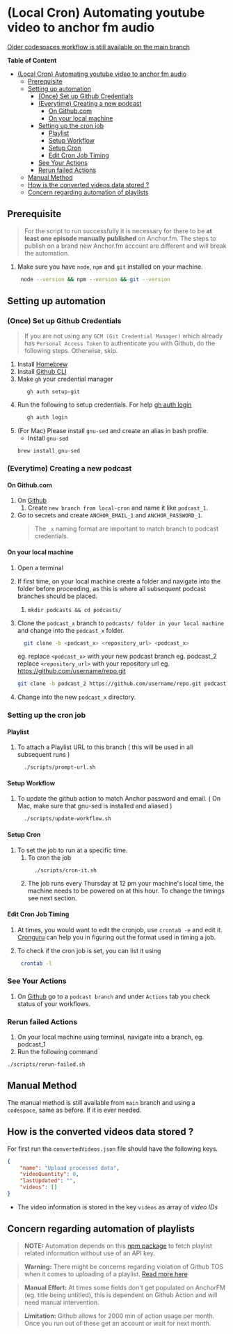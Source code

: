 # (Local Cron) Automating youtube video to anchor fm audio

[Older codespaces workflow is still available on the main branch](https://github.com/MandarDevarshi/yt-anchor-action/tree/main)

**Table of Content**
- [(Local Cron) Automating youtube video to anchor fm audio](#local-cron-automating-youtube-video-to-anchor-fm-audio)
  - [Prerequisite](#prerequisite)
  - [Setting up automation](#setting-up-automation)
    - [(Once) Set up Github Credentials](#once-set-up-github-credentials)
    - [(Everytime) Creating a new podcast](#everytime-creating-a-new-podcast)
      - [On Github.com](#on-githubcom)
      - [On your local machine](#on-your-local-machine)
    - [Setting up the cron job](#setting-up-the-cron-job)
      - [Playlist](#playlist)
      - [Setup Workflow](#setup-workflow)
      - [Setup Cron](#setup-cron)
      - [Edit Cron Job Timing](#edit-cron-job-timing)
    - [See Your Actions](#see-your-actions)
    - [Rerun failed Actions](#rerun-failed-actions)
  - [Manual Method](#manual-method)
  - [How is the converted videos data stored ?](#how-is-the-converted-videos-data-stored-)
  - [Concern regarding automation of playlists](#concern-regarding-automation-of-playlists)

## Prerequisite 

> For the script to run successfully it is necessary for there to be **at least one episode manually published** on Anchor.fm. The steps to publish on a brand new Anchor.fm account are different and will break the automation.

1. Make sure you have `node`, `npm` and `git` installed on your machine.

   ```bash
    node --version && npm --version && git --version
   ```
## Setting up automation

### (Once) Set up Github Credentials

> If you are not using any `GCM (Git Credential Manager)` which already has `Personal Access Token` to authenticate you with Github, do the following steps. Otherwise, skip.

1. Install [Homebrew](https://brew.sh/)
2. Install [Github CLI](https://github.com/cli/cli#installation)
3. Make `gh` your credential manager  
   ```
      gh auth setup-git
   ```
4. Run the following to setup credentials. For help [gh auth login](https://cli.github.com/manual/gh_auth_login)
   ```bash
      gh auth login
   ``` 
5. (For Mac) Please install `gnu-sed` and create an alias in bash profile.
   - Install `gnu-sed`
    ```
    brew install gnu-sed
    ```
### (Everytime) Creating a new podcast

#### On Github.com

1. On [Github](github.com) 
   1. Create `new branch from local-cron` and name it like `podcast_1`. 
2. Go to secrets and create `ANCHOR_EMAIL_1` and `ANCHOR_PASSWORD_1`. 
    > The `_x` naming format are important to match branch to podcast credentials.

#### On your local machine 

1. Open a terminal
2. If first time, on your local machine create a folder and navigate into the folder before proceeding, as this is where all subsequent podcast branches should be placed.
   1. `mkdir podcasts && cd podcasts/`
3. Clone the `podcast_x` branch to `podcasts/ folder in your local machine` and change into the `podcast_x` folder.
    ```bash
      git clone -b <podcast_x> <repository_url> <podcast_x>
    ```
    eg.
    replace `<podcast_x>` with your new podcast branch eg. podcast_2 <br/>
    replace `<repository_url>` with your repository url eg. https://github.com/username/repo.git
    
    ```bash
    git clone -b podcast_2 https://github.com/username/repo.git podcast_2
    ```
4. Change into the new `podcast_x` directory.

### Setting up the cron job

#### Playlist

1. To attach a Playlist URL to this branch ( this will be used in all subsequent runs )
    ```bash
      ./scripts/prompt-url.sh
    ```
#### Setup Workflow

1. To update the github action to match Anchor password and email. ( On Mac, make sure that gnu-sed is installed and aliased )
    ```bash
      ./scripts/update-workflow.sh
    ```
#### Setup Cron

1.  To set the job to run at a specific time.
    1.  To cron the job 
        ```bash
          ./scripts/cron-it.sh
        ``` 
    2. The job runs every Thursday at 12 pm your machine's local time, the machine needs to be powered on at this hour. To change the timings see next section.

#### Edit Cron Job Timing

1. At times, you would want to edit the cronjob, use `crontab -e` and edit it. [Cronguru](https://crontab.guru/) can help you in figuring out the format used in timing a job.

2. To check if the cron job is set, you can list it using
    ```bash
     crontab -l
    ```

### See Your Actions

1. On [Github](https://github.com) go to a `podcast branch` and under `Actions` tab you check status of your workflows.

### Rerun failed Actions

1. On your local machine using terminal, navigate into a branch, eg. podcast_1
2. Run the following command
  ```
  ./scripts/rerun-failed.sh
  ```
## Manual Method

The manual method is still available from `main` branch and using a `codespace`, same as before. If it is ever needed.

## How is the converted videos data stored ?

For first run the `convertedVideos.json` file should have the following keys. 

```json
{
    "name": "Upload processed data",
    "videoQuantity": 0,
    "lastUpdated": "",
    "videos": []
}
```

- The video information is stored in the key `videos` as array of _video IDs_

## Concern regarding automation of playlists

> **NOTE:** Automation depends on this [npm package](https://www.npmjs.com/package/@fabricio-191/youtube) to fetch playlist related information without use of an API key.

> **Warning:** There might be concerns regarding violation of Github TOS when it comes to uploading of a playlist. [Read more here](https://github.com/Schrodinger-Hat/youtube-to-anchorfm#how-to-upload-a-youtube-playlist-to-anchorfm-using-this-script)

> **Manual Effort:** At times some fields don't get populated on AnchorFM (eg. title being untitled), this is dependent on Github Action and will need manual intervention.

> **Limitation:** Github allows for 2000 min of action usage per month. Once you run out of these get an account or wait for next month.

<!-- ### Processing a playlist

> Using an example [playlist](https://www.youtube.com/watch?v=ABbDB6xri8o&list=PLrAXtmErZgOcl7mvyfkQTHFnOGZxWtN55)

- To process all of them do as recommened [here](https://github.com/Schrodinger-Hat/youtube-to-anchorfm#how-to-upload-a-youtube-playlist-to-anchorfm-using-this-script) 

https://github.com/cli/cli/blob/trunk/docs/install_linux.md

Homebrew seems to be having some problem with their installation script, more like their repositories are having issues.
Or may be it is Github's issue nonetheless curl timesout

Push Issue
https://github.com/community/community/discussions/37103
-->
